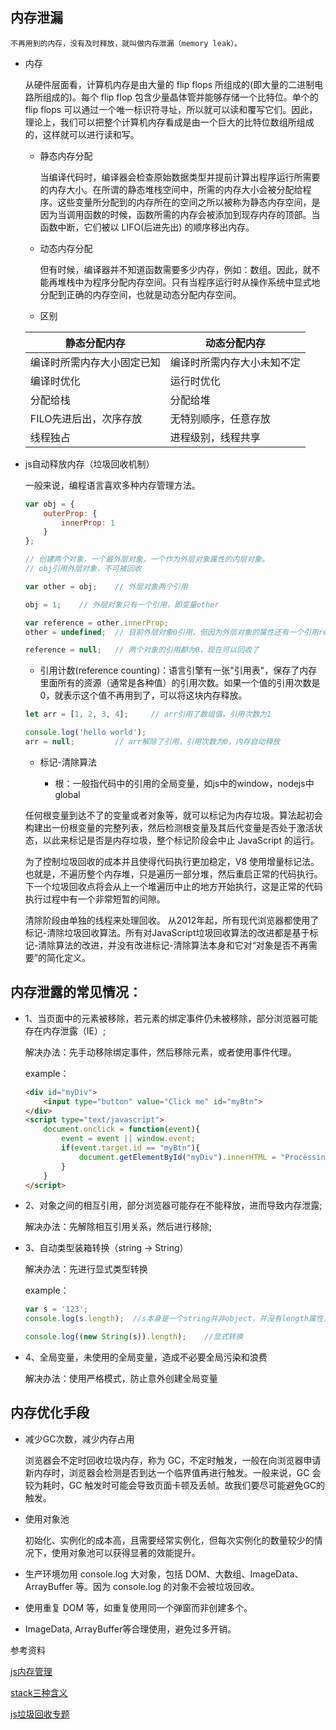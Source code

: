 ## 内存泄漏

    不再用到的内存，没有及时释放，就叫做内存泄漏（memory leak）。

* 内存

    从硬件层面看，计算机内存是由大量的 flip flops 所组成的(即大量的二进制电路所组成的)。每个 flip flop 包含少量晶体管并能够存储一个比特位。单个的 flip flops 可以通过一个唯一标识符寻址，所以就可以读和覆写它们。因此，理论上，我们可以把整个计算机内存看成是由一个巨大的比特位数组所组成的，这样就可以进行读和写。

    - 静态内存分配

        当编译代码时，编译器会检查原始数据类型并提前计算出程序运行所需要的内存大小。在所谓的静态堆栈空间中，所需的内存大小会被分配给程序。这些变量所分配到的内存所在的空间之所以被称为静态内存空间，是因为当调用函数的时候，函数所需的内存会被添加到现存内存的顶部。当函数中断，它们被以 LIFO(后进先出) 的顺序移出内存。

    - 动态内存分配

        但有时候，编译器并不知道函数需要多少内存，例如：数组。因此，就不能再堆栈中为程序分配内存空间。只有当程序运行时从操作系统中显式地分配到正确的内存空间，也就是动态分配内存空间。

    - 区别

    |       静态分配内存       |         动态分配内存       |
    |     ------------       |        -------------     |
    | 编译时所需内存大小固定已知  |  编译时所需内存大小未知不定  |
    |         编译时优化       |           运行时优化      |
    |         分配给栈        |           分配给堆        |
    |   FILO先进后出，次序存放  |      无特别顺序，任意存放    |
    |           线程独占      |     进程级别，线程共享       |

* js自动释放内存（垃圾回收机制）

    一般来说，编程语言喜欢多种内存管理方法。

    ```js
    var obj = {
        outerProp: {
            innerProp: 1
        }
    };

    // 创建两个对象，一个最外层对象，一个作为外层对象属性的内层对象。
    // obj引用外层对象，不可被回收

    var other = obj;    // 外层对象两个引用

    obj = 1;    // 外层对象只有一个引用，即变量other

    var reference = other.innerProp;
    other = undefined;  // 目前外层对象0引用，但因为外层对象的属性还有一个引用reference，因此还不能回收

    reference = null;   // 两个对象的引用都为0，现在可以回收了
    ```

    - 引用计数(reference counting)：语言引擎有一张"引用表"，保存了内存里面所有的资源（通常是各种值）的引用次数。如果一个值的引用次数是0，就表示这个值不再用到了，可以将这块内存释放。

    ```js
    let arr = [1, 2, 3, 4];     // arr引用了数组值，引用次数为1

    console.log('hello world');
    arr = null;         // arr解除了引用，引用次数为0，内存自动释放
    ```

    - 标记-清除算法

      + 根：一般指代码中的引用的全局变量，如js中的window，nodejs中global

    任何根变量到达不了的变量或者对象等，就可以标记为内存垃圾。算法起初会构建出一份根变量的完整列表，然后检测根变量及其后代变量是否处于激活状态，以此来标记是否是内存垃圾，整个标记阶段会中止 JavaScript 的运行。
    
    为了控制垃圾回收的成本并且使得代码执行更加稳定，V8 使用增量标记法。也就是，不遍历整个内存堆，只是遍历一部分堆，然后重启正常的代码执行。下一个垃圾回收点将会从上一个堆遍历中止的地方开始执行，这是正常的代码执行过程中有一个非常短暂的间隙。

    清除阶段由单独的线程来处理回收。 从2012年起，所有现代浏览器都使用了标记-清除垃圾回收算法。所有对JavaScript垃圾回收算法的改进都是基于标记-清除算法的改进，并没有改进标记-清除算法本身和它对“对象是否不再需要”的简化定义。

## 内存泄露的常见情况：

* 1、当页面中的元素被移除，若元素的绑定事件仍未被移除，部分浏览器可能存在内存泄露（IE）;  

    解决办法：先手动移除绑定事件，然后移除元素，或者使用事件代理。  

    example：  

    ```html
    <div id="myDiv">
        <input type="button" value="Click me" id="myBtn">
    </div>
    <script type="text/javascript">
        document.onclick = function(event){
            event = event || window.event;
            if(event.target.id == "myBtn"){
                document.getElementById("myDiv").innerHTML = "Processing...";
            }
        }
    </script>
    ```

* 2、对象之间的相互引用，部分浏览器可能存在不能释放，进而导致内存泄露;  

    解决办法：先解除相互引用关系，然后进行移除;

* 3、自动类型装箱转换（string -> String）  

    解决办法：先进行显式类型转换  

    example：  

    ```js
    var s = '123';
    console.log(s.length);  //s本身是一个string并非object，并没有length属性，因此js引擎会临时创建一个String对象封装s, 而这个对象一定会泄露。

    console.log((new String(s)).length);    //显式转换
    ```

* 4、全局变量，未使用的全局变量，造成不必要全局污染和浪费

    解决办法：使用严格模式，防止意外创建全局变量


## 内存优化手段

* 减少GC次数，减少内存占用

    浏览器会不定时回收垃圾内存，称为 GC，不定时触发，一般在向浏览器申请新内存时，浏览器会检测是否到达一个临界值再进行触发。一般来说，GC 会较为耗时，GC 触发时可能会导致页面卡顿及丢帧。故我们要尽可能避免GC的触发。

* 使用对象池

    初始化、实例化的成本高，且需要经常实例化，但每次实例化的数量较少的情况下，使用对象池可以获得显著的效能提升。

* 生产环境勿用 console.log 大对象，包括 DOM、大数组、ImageData、ArrayBuffer 等。因为 console.log 的对象不会被垃圾回收。

* 使用重复 DOM 等，如重复使用同一个弹窗而非创建多个。

* ImageData, ArrayBuffer等合理使用，避免过多开销。

参考资料

[js内存管理](https://juejin.im/post/5ae86789f265da0ba062f220)

[stack三种含义](http://www.ruanyifeng.com/blog/2013/11/stack.html)

[js垃圾回收专题](https://juejin.im/post/5c5ebc505188256219174f19)